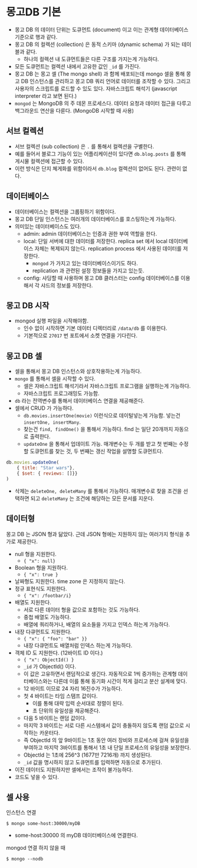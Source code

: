 # 몽고DB 기본

- 몽고 DB 의 데이터 단위는 도큐먼트 (document) 이고 이는 관계형 데이터베이스 기준으로 행과 같다.
- 몽고 DB 의 컬렉션 (collection) 은 동적 스키마 (dynamic schema) 가 되는 테이블과 같다.
  - 하나의 컬렉션 내 도큐먼트들은 다른 구조를 가지는게 가능하다.
- 모든 도큐먼트는 컬렉션 내에서 고유한 값인 `_id` 를 가진다.
- 몽고 DB 는 몽고 셀 (The mongo shell) 과 함께 배포되는데 mongo 셀을 통해 몽고 DB 인스턴스를 관리하고 몽고 DB 쿼리 언어로 데이터를 조작할 수 있다. 그리고 사용자의 스크립트를 로드할 수 있도 있다. 자바스크립트 해석기 (javascript interpreter 라고 보면 된다.)
- `mongod` 는 MongoDB 의 주 데몬 프로세스다. 데이터 요청과 데이터 접근을 다루고 백그라운드 연산을 다룬다. (MongoDB 시작할 때 사용)

## 서브 컬렉션

- 서브 컬렉션 (sub collection) 은 `.` 를 통해서 컬렉션을 구별한다. 
- 예를 들어서 블로그 기능이 있는 어플리케이션이 있다면 `db.blog.posts` 를 통해 게시물 컬렉션에 접근할 수 있다.
- 이런 방식은 단지 쳬게화를 위함이라서 `db.blog` 컬렉션이 없어도 된다. 관련이 없다.

## 데이터베이스

- 데이터베이스는 컬렉션을 그룹핑하기 위함이다.
- 몽고 DB 단일 인스턴스는 여러개의 데이터베이스를 호스팅하는게 가능하다. 
- 의미있는 데이터베이스도 있다.
  - admin: admin 데이터베이스는 인증과 권한 부여 역할을 한다.  
  - local: 단일 서버에 대한 데이터를 저장한다. replica set 에서 local 데이터베이스 자체는 복제되지 않는다. replication process 에서 사용된 데이터를 저장한다.
    - `mongod` 가 가지고 있는 데이터베이스이기도 하다. 
    - replication 과 관련된 설정 정보들을 가지고 있는듯.
  - config: 샤딩할 때 사용하며 몽고 DB 클러스터는 config 데이터베이스를 이용해서 각 샤드의 정보를 저장한다.

## 몽고 DB 시작

- mongod 실행 파일을 시작해야함. 
  - 인수 없이 시작하면 기본 데이터 디렉터리로 `/data/db` 를 이용한다.
  - 기본적으로 `27017` 번 포트에서 소켓 연결을 기다린다.

## 몽고 DB 셀

- 셀을 통해서 몽고 DB 인스턴스와 상호작용하는게 가능하다. 
- `mongo` 를 통해서 셀을 시작할 수 있다.
  - 셀은 자바스크립트 해석기라서 자바스크립트 프로그램을 실행하는게 가능하다. 
  - 자바스크립트 프로그래밍도 가능함.
- `db` 라는 전역변수를 통해서 데이터베이스 연결을 제공해준다.
- 셀에서 CRUD 가 가능하다.
  - `db.movies.insertOne(movie)` 이런식으로 데이털넣는게 가능함. 넣는건 `insertOne, insertMany`.
  - 찾는건 `find, findOne()` 을 통해서 가능하다. find 는 일단 20개까지 자동으로 출력한다.
  - `updateOne` 을 통해서 업데이트 가능. 매개변수는 두 개를 받고 첫 번째는 수정할 도큐먼트를 찾는 것, 두 번째는 갱신 작업을 설명할 도큐먼트다.
```javascript
db.movies.updateOne(
    { title: "Star wars"},
    { $set: { reviews: []}}
)
```
  - 삭제는 `deleteOne, deleteMany` 를 통해서 가능하다. 매개변수로 찾을 조건을 선택하면 되고 `deleteMany` 는 조건에 해당하는 모든 문서를 지운다.


## 데이터형

몽고 DB 는 JSON 형과 닮았다. 근데 JSON 형에는 지원하지 않는 여러가지 형식을 추가로 제공한다.

- null 형을 지원한다. 
  - `{ "x": null}`
- Boolean 형을 지원하다.
  - `{ "x": true }`
- 날짜형도 지원한다. time zone 은 지정하지 않는다.
- 정규 표현식도 지원한다.
  - `{ "x": /footbar/i}`
- 배열도 지원한다. 
  - 서로 다른 데이터 형을 값으로 포함하는 것도 가능하다.
  - 중첩 배열도 가능하다.
  - 배열에 쿼리하거나, 배열의 요소들을 가지고 인덱스 하는게 가능하다.
- 내장 다큐먼트도 지원한다. 
  - `{ "x": { "foo": "bar" }}`
  - 내장 다큐먼트도 배열처럼 인덱스 하는게 가능하다.
- 객체 ID 도 지원한다. (12바이트 ID 이다.)
  - `{ "x": ObjectId() }`
  - `_id` 가 ObjectId() 이다. 
  - 이 값은 고유하면서 랜덤적으로 생긴다. 자동적으로 1씩 증가하는 관계형 데이터베이스와는 다른데 이를 통해 동기화 시간이 적게 걸리고 분산 설계에 맞다.
  - 12 바이트 이므로 24 자리 16진수가 가능하다.
  - 첫 4 바이트는 타임 스탬프 값이다.
    - 이를 통해 대략 입력 순서대로 정렬이 된다.
    - 초 단위의 유일성을 제공해준다.
  - 다음 5 바이트는 랜덤 값이다.
  - 마지막 3 바이트는 서로 다른 시스템에서 값이 충돌하지 않도록 랜덤 값으로 시작하는 카운터다.
  - 즉 ObjectId 의 앞 9바이트는 1초 동안 여러 장비와 프로세스에 걸쳐 유일성을 부여하고 마지막 3바이트를 통해서 1초 내 단일 프로세스의 유일성을 보장한다.
  - ObjectId 는 1초에 256^3 (1677만 7216개) 까지 생성된다.
  - `_id` 값을 명시하지 않고 도큐먼트를 입력하면 자동으로 추가된다.
- 이진 데이터도 지원하지만 셀에서는 조작이 불가능하다. 
- 코드도 넣을 수 있다. 

## 셀 사용 

인스턴스 연결 

```text
$ mongo some-host:30000/myDB
```

- some-host:30000 의 myDB 데이터베이스에 연결한다.

mongod 연결 하지 않을 때

```text
$ mongo --nodb 
```

